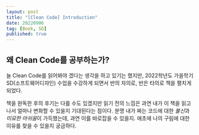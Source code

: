 ```yaml
---
layout: post
title: "[Clean Code] Introduction"
date: 20220906
tag: [Book, SD]
published: true
---
```


## 왜 Clean Code를 공부하는가?
늘 Clean Code를 읽어봐야 겠다는 생각을 하고 있기는 했지만, 2022학년도 가을학기 SD(소프트웨어디자인) 수업을 수강하게 되면서 반의 자의로, 반은 타의로 책을 펼치게 되었다. 

책을 완독한 후의 후기는 다를 수도 있겠지만 읽기 전의 느낌은 과연 내가 이 책을 읽고 나서 얼마나 변화할 수 있을지 기대된다는 점이다. 분명 내가 짜는 코드에 대한 *불신*과 *미묘한 아쉬움*이 가득했는데, 과연 이를 바로잡을 수 있을지. 애초에 나의 구림에 대한 이유를 찾을 수 있을지 궁금하다.

